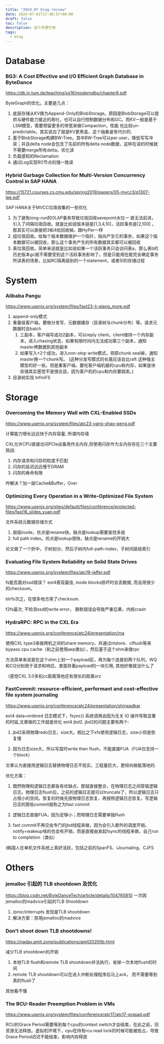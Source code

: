```yaml
---
title: "2024.07 blog review"
date: 2024-07-01T17:40:57+08:00
draft: false
toc: false
description: 这个月真忙呀
tags: 
  - blog
---
```


# Database

### BG3: A Cost Effective and I/O Efficient Graph Database in ByteDance
https://db.in.tum.de/teaching/ss16/moderndbs/chapter8.pdf

ByteGraph的优化。主要是几点：
  1. 底层存储从KV换为Append-Only的BlobStorage。原因是BlobStorage可以提供与硬件能力接近的吞吐，也可以自行控制数据分布和GC。而KV一般是基于LSM模型，需要预留更多的带宽来做Compaction，性能 也比较un-predictable。其实说白了就是KV更黑盒，这个抽象是有代价的.
  2. 基于BlobStorage构建BW-Tree。其中BW-Tree可以per user，降低写写冲突；并且delta node会包含了先前的所有delta node数据，这样在读的时候就不需要merge所有delta，优化读
  3. 负载感知的Reclamation
  4. 通过Log实现RO节点的强一致读
   
### Hybrid Garbage Collection for Multi-Version Concurrency Control in SAP HANA
https://15721.courses.cs.cmu.edu/spring2019/papers/05-mvcc3/p1307-lee.pdf

  SAP HANA关于MVCC垃圾收集的一些优化
  1. 为了避免long-run的OLAP事务导致垃圾回收savepoint水位一 直无法前进，引入了间隔垃圾回收。就是比如说版本链是[1,3,4,10]，活跃事务是[2,100] ，那其实可以直接把3和4给回收掉。跟HyPer一样
  2. 组垃圾回收。给每个版本数据维护一个指针，指向产生它的事务，如果这个版本数据可以被回收，那么这个事务产生的所有数据其实都可以被回收
  3. 表垃圾回收。简单来说就是比如说如果一个活跃事务只会访问表a，那么表b的历史版本gc就不需要受到这个活跃事务影响了。但是只能用在能完全确定事务所读表的场景，比如RC隔离级别的一个statement，或者SI的存储过程


# System
### Alibaba Pangu
https://www.usenix.org/system/files/fast23-li-qiang_more.pdf
1. append-only模式
2. 重量级客户端，要做分发写、元数据缓存（目录树与chunk分布）等。请求元数据时会batch
   1. 三副本，客户端写成功2副本，可以reply client。client维持一个内存副本，进入chasing状态，如果有限时间内无法成功第三个副本，通知master拷数据到其他副本
   2. 如果写入<2个成功，进入non-stop write模式，把原chunk seal掉，通知master换一个chunk写。
  (这种分发写模式的长尾应该会比raft 这种强主模型的好一些。但是重客户端，要吃客户端机器的cpu和内存，如果是块存储其实感觉不是很合适，因为客户机的cpu和内存要超卖。)
3. 目录树实现 InfiniFS


# Storage

### Overcoming the Memory Wall with CXL-Enabled SSDs
https://www.usenix.org/system/files/atc23-yang-shao-peng.pdf

计算能力增长远远快于内存容量, 所谓内存墙

CXL允许CPU直接访问PCIe设备用作主内存,但使用闪存作为主内存存在三个主要挑战: 
1. 内存请求和闪存的粒度不匹配
2. 闪存的延迟远远慢于DRAM
3. 闪存的寿命有限

咋解决？加一层Cache&Buffer，Over

### Optimizing Every Operation in a Write-Optimized File System
https://www.usenix.org/sites/default/files/conference/protected-files/fast16_slides_yuan.pdf

文件系统元数据存储方式
1. 层级inode，优点是rename快，缺点是lookup需要查找多层
2. full path index。优点是lookup很快，缺点是rename的开销大

论文做了一个折中，子树划分，然后子树内full-path-index，子树间层级索引


### Evaluating	File	System	Reliability on	Solid	State	Drives
https://www.usenix.org/system/files/atc19-jaffer.pdf

fs能否面对ssd错误？ 
ext4表现最佳, inode blocks损坏时会丢数据, 而且用很少的checksum。

btrfs次之，在很多地方用了checksum.

f2fs最次, 不检测ssd的write error， 静默错误会导致严重后果，内核crash

### HydraRPC: RPC in the CXL Era
https://www.usenix.org/conference/atc24/presentation/ma

使用CXL type3来做两机之间的share memory，并通过ntstore、clflush等来bypass cpu cache（和之前使用aep类似），然后基于这个shm来做rpc

方法简单来说是在这个shm上划一个payload区，再为每个连接划两个队列，WQ和CQ分别用于请求和响应，里面存着payload的一块引用, 其他好像就没什么了

（感觉CXL 3.0多机cc距离落地还有很长的距离orz

### FastCommit: resource-efficient, performant and cost-effective file system journaling
https://www.usenix.org/conference/atc24/presentation/shirwadkar

ext4 data=ordered 日志模式下，fsync() 系统调用会因为无关 IO 操作导致显著的时延,文章做的工作就是优化 ext4 jbd2. 
jbd2的问题主要有两个:

1. jbd2采用物理redo日志，size大。相比之下xfs使用逻辑日志，size小但是恢复慢

2. 因为日志size大，所以写盘时write then flush，不能直接FUA（FUA仅支持一个block）

文章认为直接用逻辑日志替换物理日志不现实，工程量巨大，更倾向做能落地的.

优化方案：
1. 既然物理和逻辑日志都各有优缺点，那就直接整合，在物理日志之间穿插逻辑日志。物理日志flush后，之前的逻辑日志就可以truncate了，所以逻辑日志只占很小的空间。恢复的时候先按物理日志恢复，再按照逻辑日志恢复。写逻辑日志的那些commit就称之为fast commit

2. 逻辑日志直接FUA，因为足够小；而物理日志需要单独flush

3. fast commit不再交由专门的jbd线程来做，因为会引入额外的调度开销，notify+wakeup啥的也会有开销，而是直接由发起fsync的线程来做，自己run to completion（类似）

(韩国人在单机文件系统上真好活跃，包括之前的SpanFS、iJournaling、CJFS



# Others
### jemalloc 引起的 TLB shootdown 及优化
https://blog.csdn.net/ByteDanceTech/article/details/104765810
一次因jemalloc的madvice引起的TLB Shootdown
1. /proc/interrupts 发现是TLB shootdown
2. 解决方案：禁用jemalloc的madvice

### Don’t shoot down TLB shootdowns!
https://nadav.amit.zone/publications/amit2020tlb.html

减少TLB shootdown的开销

  1. 本地TLB flush和remote TLB shootdown并法执行，省掉一次本地flush的时间
  2. remote TLB shootdown可以在进入中断处理程序后马上ack， 而不需要等到真的flush了

其他看不懂

### The RCU-Reader Preemption Problem in VMs
https://www.usenix.org/system/files/conference/atc17/atc17-prasad.pdf

RCU的Grace Period需要等到每个cpu的context switch才会结束，在此之前，旧资源无法释放。虚拟机环境下，cpu在持有rcu read lock的时候可能被抢占，导致Grace Period迟迟不能结束，影响内存释放